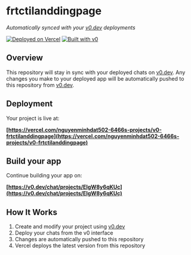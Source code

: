 # frtctilanddingpage

*Automatically synced with your [v0.dev](https://v0.dev) deployments*

[![Deployed on Vercel](https://img.shields.io/badge/Deployed%20on-Vercel-black?style=for-the-badge&logo=vercel)](https://vercel.com/nguyenminhdat502-6466s-projects/v0-frtctilanddingpage)
[![Built with v0](https://img.shields.io/badge/Built%20with-v0.dev-black?style=for-the-badge)](https://v0.dev/chat/projects/EIgW8y6qKUc)

## Overview

This repository will stay in sync with your deployed chats on [v0.dev](https://v0.dev).
Any changes you make to your deployed app will be automatically pushed to this repository from [v0.dev](https://v0.dev).

## Deployment

Your project is live at:

**[https://vercel.com/nguyenminhdat502-6466s-projects/v0-frtctilanddingpage](https://vercel.com/nguyenminhdat502-6466s-projects/v0-frtctilanddingpage)**

## Build your app

Continue building your app on:

**[https://v0.dev/chat/projects/EIgW8y6qKUc](https://v0.dev/chat/projects/EIgW8y6qKUc)**

## How It Works

1. Create and modify your project using [v0.dev](https://v0.dev)
2. Deploy your chats from the v0 interface
3. Changes are automatically pushed to this repository
4. Vercel deploys the latest version from this repository